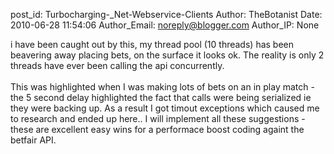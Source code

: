 post_id: Turbocharging-_Net-Webservice-Clients
Author: TheBotanist
Date: 2010-06-28 11:54:06
Author_Email: noreply@blogger.com
Author_IP: None

i have been caught out by this, my thread pool (10 threads) has been beavering away placing bets, on the surface it looks ok. The reality is only 2 threads have ever been calling the api concurrently. <br /><br />This was highlighted when I was making lots of bets on an in play match - the 5 second delay highlighted the fact that calls were being serialized ie they were backing up. As a result I got timout exceptions which caused me to research and ended up here.. I will implement all these suggestions - these are excellent easy wins for a performace boost coding againt the betfair API.
